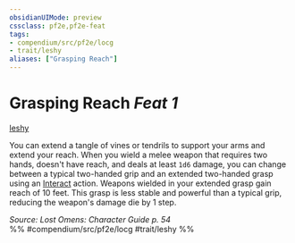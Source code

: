 ```yaml
---
obsidianUIMode: preview
cssclass: pf2e,pf2e-feat
tags:
- compendium/src/pf2e/locg
- trait/leshy
aliases: ["Grasping Reach"]
---
```

# Grasping Reach  *Feat 1*  
[leshy](/rules/traits/leshy-b1.md)  


You can extend a tangle of vines or tendrils to support your arms and extend your reach. When you wield a melee weapon that requires two hands, doesn't have reach, and deals at least `1d6` damage, you can change between a typical two-handed grip and an extended two-handed grasp using an [Interact](/rules/actions/interact.md) action. Weapons wielded in your extended grasp gain reach of 10 feet. This grasp is less stable and powerful than a typical grip, reducing the weapon's damage die by 1 step.

*Source: Lost Omens: Character Guide p. 54*  
%% #compendium/src/pf2e/locg #trait/leshy %%